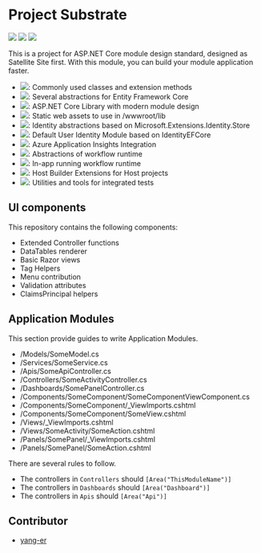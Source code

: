 # Project Substrate

![](https://dev.azure.com/tlylz/namomo/_apis/build/status/Project%20Substrate?branchName=master) ![](https://img.shields.io/github/license/namofun/uikit) ![](https://img.shields.io/github/languages/code-size/namofun/uikit)

This is a project for ASP.NET Core module design standard,  designed as Satellite Site first. With this module, you can build your module application faster.

- [![](https://img.shields.io/endpoint?url=https%3A%2F%2Fnuget.xylab.fun%2Fapi%2Fpackage%2FSatelliteSite.Abstraction%2Fshields-io.json)](https://nuget.xylab.fun/packages/SatelliteSite.Abstraction): Commonly used classes and extension methods
- [![](https://img.shields.io/endpoint?url=https%3A%2F%2Fnuget.xylab.fun%2Fapi%2Fpackage%2FSatelliteSite.DataAccess%2Fshields-io.json)](https://nuget.xylab.fun/packages/SatelliteSite.DataAccess): Several abstractions for Entity Framework Core
- [![](https://img.shields.io/endpoint?url=https%3A%2F%2Fnuget.xylab.fun%2Fapi%2Fpackage%2FSatelliteSite.Substrate%2Fshields-io.json)](https://nuget.xylab.fun/packages/SatelliteSite.Substrate): ASP.NET Core Library with modern module design
- [![](https://img.shields.io/endpoint?url=https%3A%2F%2Fnuget.xylab.fun%2Fapi%2Fpackage%2FSatelliteSite.StaticWebAssets%2Fshields-io.json)](https://nuget.xylab.fun/packages/SatelliteSite.StaticWebAssets): Static web assets to use in /wwwroot/lib
- [![](https://img.shields.io/endpoint?url=https%3A%2F%2Fnuget.xylab.fun%2Fapi%2Fpackage%2FSatelliteSite.IdentityCore%2Fshields-io.json)](https://nuget.xylab.fun/packages/SatelliteSite.IdentityCore): Identity abstractions based on Microsoft.Extensions.Identity.Store
- [![](https://img.shields.io/endpoint?url=https%3A%2F%2Fnuget.xylab.fun%2Fapi%2Fpackage%2FSatelliteSite.IdentityModule%2Fshields-io.json)](https://nuget.xylab.fun/packages/SatelliteSite.IdentityModule): Default User Identity Module based on IdentityEFCore
- [![](https://img.shields.io/endpoint?url=https%3A%2F%2Fnuget.xylab.fun%2Fapi%2Fpackage%2FSatelliteSite.TelemetryModule%2Fshields-io.json)](https://nuget.xylab.fun/packages/SatelliteSite.TelemetryModule): Azure Application Insights Integration
- [![](https://img.shields.io/endpoint?url=https%3A%2F%2Fnuget.xylab.fun%2Fapi%2Fpackage%2FSatelliteSite.JobsCore%2Fshields-io.json)](https://nuget.xylab.fun/packages/SatelliteSite.JobsCore): Abstractions of workflow runtime
- [![](https://img.shields.io/endpoint?url=https%3A%2F%2Fnuget.xylab.fun%2Fapi%2Fpackage%2FSatelliteSite.JobsModule%2Fshields-io.json)](https://nuget.xylab.fun/packages/SatelliteSite.JobsModule): In-app running workflow runtime
- [![](https://img.shields.io/endpoint?url=https%3A%2F%2Fnuget.xylab.fun%2Fapi%2Fpackage%2FSatelliteSite.HostBuilder%2Fshields-io.json)](https://nuget.xylab.fun/packages/SatelliteSite.HostBuilder): Host Builder Extensions for Host projects
- [![](https://img.shields.io/endpoint?url=https%3A%2F%2Fnuget.xylab.fun%2Fapi%2Fpackage%2FSatelliteSite.TestServer%2Fshields-io.json)](https://nuget.xylab.fun/packages/SatelliteSite.TestServer): Utilities and tools for integrated tests

## UI components

This repository contains the following components:

- Extended Controller functions
- DataTables renderer
- Basic Razor views
- Tag Helpers
- Menu contribution
- Validation attributes
- ClaimsPrincipal helpers

## Application Modules

This section provide guides to write Application Modules.

- /Models/SomeModel.cs
- /Services/SomeService.cs
- /Apis/SomeApiController.cs
- /Controllers/SomeActivityController.cs
- /Dashboards/SomePanelController.cs
- /Components/SomeComponent/SomeComponentViewComponent.cs
- /Components/SomeComponent/_ViewImports.cshtml
- /Components/SomeComponent/SomeView.cshtml
- /Views/_ViewImports.cshtml
- /Views/SomeActivity/SomeAction.cshtml
- /Panels/SomePanel/_ViewImports.cshtml
- /Panels/SomePanel/SomeAction.cshtml

There are several rules to follow.

- The controllers in `Controllers` should `[Area("ThisModuleName")]`
- The controllers in `Dashboards` should `[Area("Dashboard")]`
- The controllers in `Apis` should `[Area("Api")]`

## Contributor

- [yang-er](https://github.com/yang-er)
